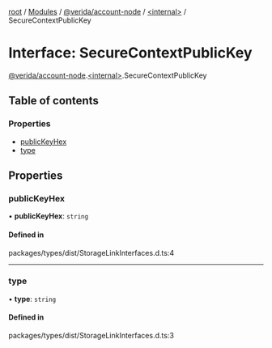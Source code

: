 [root](../README.md) / [Modules](../modules.md) / [@verida/account-node](../modules/verida_account_node.md) / [<internal\>](../modules/verida_account_node._internal_.md) / SecureContextPublicKey

# Interface: SecureContextPublicKey

[@verida/account-node](../modules/verida_account_node.md).[<internal\>](../modules/verida_account_node._internal_.md).SecureContextPublicKey

## Table of contents

### Properties

- [publicKeyHex](verida_account_node._internal_.SecureContextPublicKey.md#publickeyhex)
- [type](verida_account_node._internal_.SecureContextPublicKey.md#type)

## Properties

### publicKeyHex

• **publicKeyHex**: `string`

#### Defined in

packages/types/dist/StorageLinkInterfaces.d.ts:4

___

### type

• **type**: `string`

#### Defined in

packages/types/dist/StorageLinkInterfaces.d.ts:3
